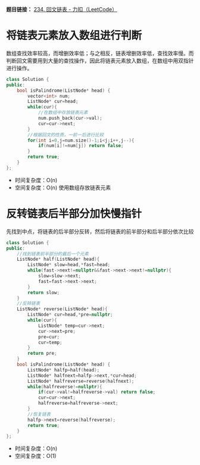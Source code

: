 **题目链接：** [234. 回文链表 - 力扣（LeetCode）](https://leetcode.cn/problems/palindrome-linked-list/description/?envType=study-plan-v2&envId=top-100-liked)
# 将链表元素放入数组进行判断
数组查找效率较高，而增删效率低；与之相反，链表增删效率低，查找效率慢。而判断回文需要用到大量的查找操作，因此将链表元素放入数组，在数组中用双指针进行操作。
```cpp
class Solution {
public:
    bool isPalindrome(ListNode* head) {
        vector<int> num;
        ListNode* cur=head;
        while(cur){
	        //在数组中存放链表元素
            num.push_back(cur->val);
            cur=cur->next;
        }
        //根据回文的性质，一前一后进行比较
        for(int i=0,j=num.size()-1;i<j;i++,j--){
            if(num[i]!=num[j]) return false;
        }
        return true;
    }
};
```
* 时间复杂度：O(n)
* 空间复杂度：O(n) 使用数组存放链表元素
# 反转链表后半部分加快慢指针

先找到中点，将链表的后半部分反转，然后将链表的前半部分和后半部分依次比较
```cpp
class Solution {
public:
	//找到链表前半部分的最后一个元素
    ListNode* half(ListNode* head){
        ListNode* slow=head,*fast=head;
        while(fast->next!=nullptr&&fast->next->next!=nullptr){
            slow=slow->next;
            fast=fast->next->next;
        }
        return slow;
    }
    //反转链表
    ListNode* reverse(ListNode* head){
        ListNode* cur=head,*pre=nullptr;
        while(cur){
            ListNode* temp=cur->next;
            cur->next=pre;
            pre=cur;
            cur=temp;
        }
        return pre;
    }
    bool isPalindrome(ListNode* head) {
        ListNode* halfp=half(head);
        ListNode* halfnext=halfp->next,*cur=head;
        ListNode* halfreverse=reverse(halfnext);
        while(halfreverse!=nullptr){
            if(cur->val!=halfreverse->val) return false;
            cur=cur->next;
            halfreverse=halfreverse->next;
        }
        //恢复链表
        halfp->next=reverse(halfreverse);
        return true;
    }
};
```
* 时间复杂度：O(n)
* 空间复杂度：O(1)